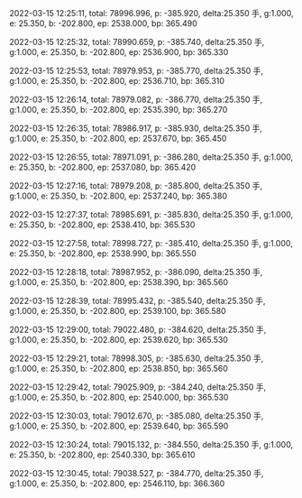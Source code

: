 2022-03-15 12:25:11, total: 78996.996, p: -385.920, delta:25.350 手, g:1.000, e: 25.350, b: -202.800, ep: 2538.000, bp: 365.490

2022-03-15 12:25:32, total: 78990.659, p: -385.740, delta:25.350 手, g:1.000, e: 25.350, b: -202.800, ep: 2536.900, bp: 365.330

2022-03-15 12:25:53, total: 78979.953, p: -385.770, delta:25.350 手, g:1.000, e: 25.350, b: -202.800, ep: 2536.710, bp: 365.310

2022-03-15 12:26:14, total: 78979.082, p: -386.770, delta:25.350 手, g:1.000, e: 25.350, b: -202.800, ep: 2535.390, bp: 365.270

2022-03-15 12:26:35, total: 78986.917, p: -385.930, delta:25.350 手, g:1.000, e: 25.350, b: -202.800, ep: 2537.670, bp: 365.450

2022-03-15 12:26:55, total: 78971.091, p: -386.280, delta:25.350 手, g:1.000, e: 25.350, b: -202.800, ep: 2537.080, bp: 365.420

2022-03-15 12:27:16, total: 78979.208, p: -385.800, delta:25.350 手, g:1.000, e: 25.350, b: -202.800, ep: 2537.240, bp: 365.380

2022-03-15 12:27:37, total: 78985.691, p: -385.830, delta:25.350 手, g:1.000, e: 25.350, b: -202.800, ep: 2538.410, bp: 365.530

2022-03-15 12:27:58, total: 78998.727, p: -385.410, delta:25.350 手, g:1.000, e: 25.350, b: -202.800, ep: 2538.990, bp: 365.550

2022-03-15 12:28:18, total: 78987.952, p: -386.090, delta:25.350 手, g:1.000, e: 25.350, b: -202.800, ep: 2538.390, bp: 365.560

2022-03-15 12:28:39, total: 78995.432, p: -385.540, delta:25.350 手, g:1.000, e: 25.350, b: -202.800, ep: 2539.100, bp: 365.580

2022-03-15 12:29:00, total: 79022.480, p: -384.620, delta:25.350 手, g:1.000, e: 25.350, b: -202.800, ep: 2539.620, bp: 365.530

2022-03-15 12:29:21, total: 78998.305, p: -385.630, delta:25.350 手, g:1.000, e: 25.350, b: -202.800, ep: 2538.850, bp: 365.560

2022-03-15 12:29:42, total: 79025.909, p: -384.240, delta:25.350 手, g:1.000, e: 25.350, b: -202.800, ep: 2540.000, bp: 365.530

2022-03-15 12:30:03, total: 79012.670, p: -385.080, delta:25.350 手, g:1.000, e: 25.350, b: -202.800, ep: 2539.640, bp: 365.590

2022-03-15 12:30:24, total: 79015.132, p: -384.550, delta:25.350 手, g:1.000, e: 25.350, b: -202.800, ep: 2540.330, bp: 365.610

2022-03-15 12:30:45, total: 79038.527, p: -384.770, delta:25.350 手, g:1.000, e: 25.350, b: -202.800, ep: 2546.110, bp: 366.360
